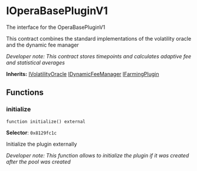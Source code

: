 

# IOperaBasePluginV1


The interface for the OperaBasePluginV1

This contract combines the standard implementations of the volatility oracle and the dynamic fee manager

*Developer note: This contract stores timepoints and calculates adaptive fee and statistical averages*

**Inherits:** [IVolatilityOracle](plugins/IVolatilityOracle.md) [IDynamicFeeManager](plugins/IDynamicFeeManager.md) [IFarmingPlugin](plugins/IFarmingPlugin.md)

## Functions
### initialize

```solidity
function initialize() external
```
**Selector**: `0x8129fc1c`

Initialize the plugin externally

*Developer note: This function allows to initialize the plugin if it was created after the pool was created*

